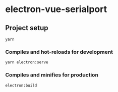 # electron-vue-serialport

## Project setup
```
yarn
```

### Compiles and hot-reloads for development
```
yarn electron:serve
```

### Compiles and minifies for production
```
electron:build
```

